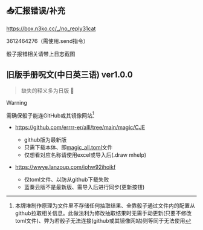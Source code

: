## :inbox_tray:汇报错误/补充

https://box.n3ko.cc/_/no_reply31cat

3612464276（需使用.send指令）

骰子报错相关请带上日志截图

## 旧版手册呪文(中日英三语) ver1.0.0

> 缺失的释义多为日版 :smiling_face_with_tear:

> [!WARNING]
> 需确保骰子能连GitHub或其镜像网站[^1]

- https://github.com/errrr-er/alll/tree/main/magic/CJE
    - github版为最新版
    - 只需下载本体、即[magic_all.toml](https://github.com/errrr-er/alll/blob/main/magic/CJE/magic_all.toml)文件
    - 仅想看对应名称请使用excel或导入后(.draw mhelp)

- https://wwye.lanzoup.com/iohw92ihoikf
    - 仅toml文件、以防从github下载失败
    - 蓝奏云版不是最新版、需导入后进行同步(更新按钮)

[^1]: 本牌堆制作原理为文件里不存储任何抽取结果、全靠骰子通过文件内的配置从github拉取相关信息。此做法利为修改抽取结果时无需手动更新(只要不修改toml文件)、弊为若骰子无法连接(github或其镜像网站)则等同于无法使用